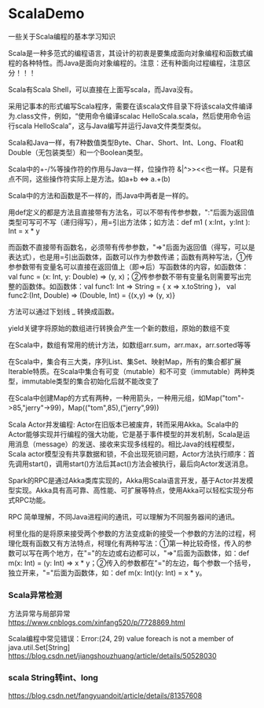 # ScalaDemo
一些关于Scala编程的基本学习知识

Scala是一种多范式的编程语言，其设计的初衷是要集成面向对象编程和函数式编程的各种特性。而Java是面向对象编程的。注意：还有种面向过程编程，注意区分！！！

Scala有Scala Shell，可以直接在上面写scala，而Java没有。

采用记事本的形式编写Scala程序，需要在该scala文件目录下将该scala文件编译为.class文件，例如，“使用命令编译scalac HelloScala.scala，然后使用命令运行scala HelloScala”，这与Java编写并运行Java文件类型类似。

Scala和Java一样，有7种数值类型Byte、Char、Short、Int、Long、Float和Double（无包装类型）和一个Boolean类型。

Scala中的+-/%等操作符的作用与Java一样，位操作符 &|^>><<也一样。只是有点不同，这些操作符实际上是方法。如a+b <=> a.+(b)

Scala中的方法和函数是不一样的，而Java中两者是一样的。

用def定义的都是方法且直接带有方法名，可以不带有传参参数，":"后面为返回值类型可写可不写（递归得写），用=引出方法体；如方法：def m1 ( x:Int，y:Int ): Int = x * y

而函数不直接带有函数名，必须带有传参参数，"=>"后面为返回值（得写，可以是表达式），也是用=引出函数体，函数可以作为参数传递；函数有两种写法，①传参参数带有变量名可以直接在返回值上（即=>后）写函数体的内容，如函数体：val func = (x: Int, y: Double) => (y, x)；②传参参数不带有变量名则需要写出完整的函数体。如函数体：val func1: Int => String = { x => x.toString }， val func2:(Int, Double) => (Double, Int) = {(x,y) => (y, x)}

方法可以通过下划线 _ 转换成函数。

yield关键字将原始的数组进行转换会产生一个新的数组，原始的数组不变

在Scala中，数组有常用的统计方法，如数组arr.sum，arr.max，arr.sorted等等

在Scala中，集合有三大类，序列List、集Set、映射Map，所有的集合都扩展Iterable特质。在Scala中集合有可变（mutable）和不可变（immutable）两种类型，immutable类型的集合初始化后就不能改变了

在Scala中创建Map的方式有两种，一种用箭头，一种用元组，如Map("tom"->85,"jerry"->99)，Map(("tom",85),("jerry",99))

Scala Actor并发编程: Actor在旧版本已被废弃，转而采用Akka。Scala中的Actor能够实现并行编程的强大功能，它是基于事件模型的并发机制，Scala是运用消息（message）的发送、接收来实现多线程的。相比Java的线程模型，Scala actor模型没有共享数据和锁，不会出现死锁问题，Actor方法执行顺序：首先调用start()，调用start()方法后其act()方法会被执行，最后向Actor发送消息。

Spark的RPC是通过Akka类库实现的，Akka用Scala语言开发，基于Actor并发模型实现。Akka具有高可靠、高性能、可扩展等特点，使用Akka可以轻松实现分布式RPC功能。

RPC 简单理解，不同Java进程间的通讯，可以理解为不同服务器间的通讯。

柯里化指的是将原来接受两个参数的方法变成新的接受一个参数的方法的过程，柯理化既有函数又有方法特点，柯理化有两种写法：①第一种比较奇怪，传入的参数可以写在两个地方，在"="的左边或右边都可以，"=>"后面为函数体，如：def m(x: Int) = (y: Int) => x * y；②传入的参数都在"="的左边，每个参数一个括号，独立开来，"="后面为函数体，如：def m(x: Int)(y: Int) = x * y。

### Scala异常检测
方法异常与局部异常<br/>
https://www.cnblogs.com/xinfang520/p/7728869.html

Scala编程中常见错误：Error:(24, 29) value foreach is not a member of java.util.Set[String]<br/>
https://blog.csdn.net/jiangshouzhuang/article/details/50528030

### scala String转int、long
https://blog.csdn.net/fangyuandoit/article/details/81357608
